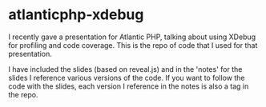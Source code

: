 atlanticphp-xdebug
==================

I recently gave a presentation for Atlantic PHP, talking about using XDebug for profiling and code coverage. This is the repo of code that I used for that presentation.

I have included the slides (based on reveal.js) and in the 'notes' for the slides I reference various versions of the code. If you want to follow the code with the slides, each version I reference in the notes is also a tag in the repo.
